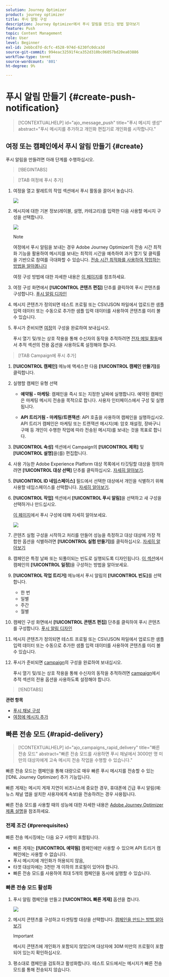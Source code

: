 ```yaml
---
solution: Journey Optimizer
product: journey optimizer
title: 푸시 알림 구성
description: Journey Optimizer에서 푸시 알림을 만드는 방법 알아보기
feature: Push
topic: Content Management
role: User
level: Beginner
exl-id: 2ebbcd7d-dcfc-4528-974d-6230fc0dca3d
source-git-commit: 994eac32591f4ca352d310bc06057bd20ea03886
workflow-type: tm+mt
source-wordcount: '801'
ht-degree: 9%

---
```


# 푸시 알림 만들기 {#create-push-notification}

>[!CONTEXTUALHELP]
>id="ajo_message_push"
>title="푸시 메시지 생성"
>abstract="푸시 메시지를 추가하고 개인화 편집기로 개인화를 시작합니다."

## 여정 또는 캠페인에서 푸시 알림 만들기 {#create}

푸시 알림을 만들려면 아래 단계를 수행하십시오.

>[!BEGINTABS]

>[!TAB 여정에 푸시 추가]

1. 여정을 열고 팔레트의 작업 섹션에서 푸시 활동을 끌어서 놓습니다.

   ![](assets/push_create_1.png)

1. 메시지에 대한 기본 정보(레이블, 설명, 카테고리)를 입력한 다음 사용할 메시지 구성을 선택합니다.

   ![](assets/push_create_2.png)

   >[!NOTE]
   >
   >여정에서 푸시 알림을 보내는 경우 Adobe Journey Optimizer의 전송 시간 최적화 기능을 활용하여 메시지를 보내는 최적의 시간을 예측하여 과거 열기 및 클릭률을 기반으로 참여를 극대화할 수 있습니다. [전송 시간 최적화를 사용하여 작업하는 방법을 알아봅니다](../building-journeys/send-time-optimization.md)

   여정 구성 방법에 대한 자세한 내용은 [이 페이지](../building-journeys/journey-gs.md)를 참조하세요.

1. 여정 구성 화면에서 **[!UICONTROL 콘텐츠 편집]** 단추를 클릭하여 푸시 콘텐츠를 구성합니다. [푸시 알림 디자인](design-push.md)

1. 메시지 콘텐츠가 정의되면 테스트 프로필 또는 CSV/JSON 파일에서 업로드한 샘플 입력 데이터 또는 수동으로 추가한 샘플 입력 데이터를 사용하여 콘텐츠를 미리 볼 수 있습니다.

1. 푸시가 준비되면 [여정](../building-journeys/journey-gs.md)의 구성을 완료하여 보내십시오.

   푸시 열기 및/또는 상호 작용을 통해 수신자의 동작을 추적하려면 [전자 메일 활동](../building-journeys/journeys-message.md)에서 추적 섹션의 전용 옵션을 사용하도록 설정해야 합니다.

>[!TAB Campaign에 푸시 추가]

1. **[!UICONTROL 캠페인]** 메뉴에 액세스한 다음 **[!UICONTROL 캠페인 만들기]**&#x200B;를 클릭합니다.

1. 실행할 캠페인 유형 선택

   * **예약됨 - 마케팅**: 캠페인을 즉시 또는 지정한 날짜에 실행합니다. 예약된 캠페인은 마케팅 메시지 전송을 목적으로 합니다. 사용자 인터페이스에서 구성 및 실행됩니다.

   * **API 트리거됨 - 마케팅/트랜잭션**: API 호출을 사용하여 캠페인을 실행하십시오. API 트리거 캠페인은 마케팅 또는 트랜잭션 메시지(예: 암호 재설정, 장바구니 구매 등 개인이 수행한 작업에 따라 전송된 메시지)를 보내는 것을 목표로 합니다.

1. **[!UICONTROL 속성]** 섹션에서 Campaign의 **[!UICONTROL 제목]** 및 **[!UICONTROL 설명]**&#x200B;을(를) 편집합니다.

1. 사용 가능한 Adobe Experience Platform 대상 목록에서 타깃팅할 대상을 정의하려면 **[!UICONTROL 대상 선택]** 단추를 클릭하십시오. [자세히 알아보기](../audience/about-audiences.md).

1. **[!UICONTROL ID 네임스페이스]** 필드에서 선택한 대상에서 개인을 식별하기 위해 사용할 네임스페이스를 선택합니다. [자세히 알아보기](../event/about-creating.md#select-the-namespace).

1. **[!UICONTROL 작업]** 섹션에서 **[!UICONTROL 푸시 알림]**&#x200B;을 선택하고 새 구성을 선택하거나 만드십시오.

   [이 페이지](push-configuration.md)에서 푸시 구성에 대해 자세히 알아보세요.

   ![](assets/push_create_3.png)

1. 콘텐츠 실험 구성을 시작하고 처리를 만들어 성능을 측정하고 대상 대상에 가장 적합한 옵션을 식별하려면 **[!UICONTROL 실험 만들기]**&#x200B;를 클릭하십시오. [자세히 알아보기](../content-management/content-experiment.md)

1. 캠페인은 특정 날짜 또는 되풀이되는 빈도로 실행되도록 디자인됩니다. [이 섹션](../campaigns/create-campaign.md#schedule)에서 캠페인의 **[!UICONTROL 일정]**&#x200B;을 구성하는 방법을 알아보세요.

1. **[!UICONTROL 작업 트리거]** 메뉴에서 푸시 알림의 **[!UICONTROL 빈도]**&#x200B;를 선택합니다.

   * 한 번
   * 일별
   * 주간
   * 월별

1. 캠페인 구성 화면에서 **[!UICONTROL 콘텐츠 편집]** 단추를 클릭하여 푸시 콘텐츠를 구성합니다. [푸시 알림 디자인](design-push.md)

1. 메시지 콘텐츠가 정의되면 테스트 프로필 또는 CSV/JSON 파일에서 업로드한 샘플 입력 데이터 또는 수동으로 추가한 샘플 입력 데이터를 사용하여 콘텐츠를 미리 볼 수 있습니다.

1. 푸시가 준비되면 [campaign](../campaigns/create-campaign.md)의 구성을 완료하여 보내십시오.

   푸시 열기 및/또는 상호 작용을 통해 수신자의 동작을 추적하려면 [campaign](../campaigns/create-campaign.md)에서 추적 섹션의 전용 옵션을 사용하도록 설정해야 합니다.

>[!ENDTABS]

**관련 항목**

* [푸시 채널 구성](push-gs.md)
* [여정에 메시지 추가](../building-journeys/journeys-message.md)

## 빠른 전송 모드 {#rapid-delivery}

>[!CONTEXTUALHELP]
>id="ajo_campaigns_rapid_delivery"
>title="빠른 전송 모드"
>abstract="빠른 전송 모드를 사용하면 푸시 채널에서 3000만 명 미만의 대상자에게 고속 메시지 전송 작업을 수행할 수 있습니다."

빠른 전송 모드는 캠페인을 통해 대량으로 매우 빠른 푸시 메시지를 전송할 수 있는 [!DNL Journey Optimizer] 추가 기능입니다.

빠른 게재는 메시지 게재 지연이 비즈니스에 중요한 경우, 휴대폰에 긴급 푸시 알림(예: 뉴스 채널 앱을 설치한 사용자에게 속보)을 전송하려는 경우 사용됩니다.

빠른 전송 모드를 사용할 때의 성능에 대한 자세한 내용은 [Adobe Journey Optimizer 제품 설명](https://helpx.adobe.com/kr/legal/product-descriptions/adobe-journey-optimizer.html)을 참조하세요.

### 전제 조건 {#prerequisites}

빠른 전송 메시징에는 다음 요구 사항이 포함됩니다.

* 빠른 게재는 **[!UICONTROL 예약됨]** 캠페인에만 사용할 수 있으며 API 트리거 캠페인에는 사용할 수 없습니다.
* 푸시 메시지에 개인화가 허용되지 않음,
* 타겟 대상자에는 3천만 개 이하의 프로필이 있어야 합니다.
* 빠른 전송 모드를 사용하여 최대 5개의 캠페인을 동시에 실행할 수 있습니다.

### 빠른 전송 모드 활성화

1. 푸시 알림 캠페인을 만들고 **[!UICONTROL 빠른 게재]** 옵션을 켭니다.

   ![](assets/create-campaign-burst.png)

1. 메시지 콘텐츠를 구성하고 타겟팅할 대상을 선택합니다. [캠페인을 만드는 방법 알아보기](#create)

   >[!IMPORTANT]
   >
   >메시지 콘텐츠에 개인화가 포함되지 않았으며 대상자에 30M 미만의 프로필이 포함되어 있는지 확인하십시오.

1. 평소대로 캠페인을 검토하고 활성화합니다. 테스트 모드에서는 메시지가 빠른 전송 모드를 통해 전송되지 않습니다.